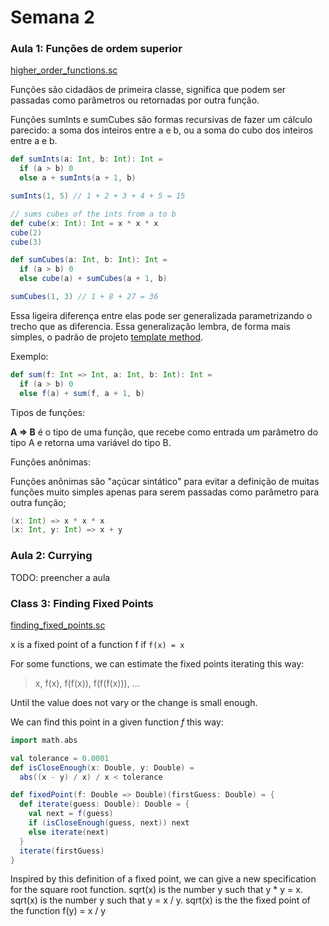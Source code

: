 # Semana 2

### Aula 1: Funções de ordem superior
[higher_order_functions.sc](/funsets/src/main/scala/funsets/higher_orders_funcs.sc)


Funções são cidadãos de primeira classe, significa que podem ser passadas como parâmetros ou retornadas por outra função.

Funções sumInts e sumCubes são formas recursivas de fazer um cálculo parecido: a soma dos inteiros entre a e b, ou a soma do cubo dos inteiros entre a e b.

```scala
def sumInts(a: Int, b: Int): Int =
  if (a > b) 0
  else a + sumInts(a + 1, b)

sumInts(1, 5) // 1 + 2 + 3 + 4 + 5 = 15

// sums cubes of the ints from a to b
def cube(x: Int): Int = x * x * x
cube(2)
cube(3)

def sumCubes(a: Int, b: Int): Int =
  if (a > b) 0
  else cube(a) + sumCubes(a + 1, b)

sumCubes(1, 3) // 1 + 8 + 27 = 36

```

Essa ligeira diferença entre elas pode ser generalizada parametrizando o trecho que as diferencia. Essa generalização lembra, de forma mais simples, o padrão de projeto [template method](https://sourcemaking.com/design_patterns/template_method).

Exemplo:
```scala
def sum(f: Int => Int, a: Int, b: Int): Int =
  if (a > b) 0
  else f(a) + sum(f, a + 1, b)
```

Tipos de funções:

**A => B** é o tipo de uma função, que recebe como entrada um parâmetro do tipo A e retorna uma variável do tipo B.

Funções anônimas:

Funções anônimas são "açúcar sintático" para evitar a definição de muitas funções muito simples apenas para serem passadas como parâmetro para outra função;

```scala
(x: Int) => x * x * x
(x: Int, y: Int) => x + y
```


### Aula 2: Currying
TODO: preencher a aula


### Class 3: Finding Fixed Points

[finding_fixed_points.sc](/funsets/src/main/scala/funsets/finding_fixed_points.sc)

x is a fixed point of a function f if ```f(x) = x```

For some functions, we can estimate the fixed points iterating this way:
> x, f(x), f(f(x)), f(f(f(x))), ...

Until the value does not vary or the change is small enough.

We can find this point in a given function _f_ this way:
  
```scala
import math.abs

val tolerance = 0.0001
def isCloseEnough(x: Double, y: Double) =
  abs((x - y) / x) / x < tolerance

def fixedPoint(f: Double => Double)(firstGuess: Double) = {
  def iterate(guess: Double): Double = {
    val next = f(guess)
    if (isCloseEnough(guess, next)) next
    else iterate(next)
  }
  iterate(firstGuess)
}
```

Inspired by this definition of a fixed point, we can give a new specification  for the square root function.
sqrt(x) is the number y such that y * y = x.
sqrt(x) is the number y such that y = x / y.
sqrt(x) is the the fixed point of the function f(y) = x / y

 